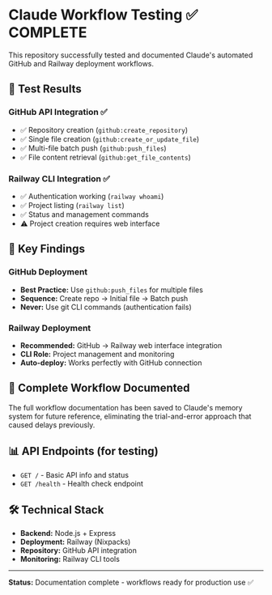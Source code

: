 # Claude Workflow Testing ✅ COMPLETE

This repository successfully tested and documented Claude's automated GitHub and Railway deployment workflows.

## 🎯 Test Results

### GitHub API Integration ✅
- ✅ Repository creation (`github:create_repository`)
- ✅ Single file creation (`github:create_or_update_file`) 
- ✅ Multi-file batch push (`github:push_files`)
- ✅ File content retrieval (`github:get_file_contents`)

### Railway CLI Integration ✅
- ✅ Authentication working (`railway whoami`)
- ✅ Project listing (`railway list`)
- ✅ Status and management commands
- ⚠️ Project creation requires web interface

## 📝 Key Findings

### GitHub Deployment
- **Best Practice:** Use `github:push_files` for multiple files
- **Sequence:** Create repo → Initial file → Batch push
- **Never:** Use git CLI commands (authentication fails)

### Railway Deployment  
- **Recommended:** GitHub → Railway web interface integration
- **CLI Role:** Project management and monitoring
- **Auto-deploy:** Works perfectly with GitHub connection

## 🚀 Complete Workflow Documented

The full workflow documentation has been saved to Claude's memory system for future reference, eliminating the trial-and-error approach that caused delays previously.

## 📊 API Endpoints (for testing)

- `GET /` - Basic API info and status
- `GET /health` - Health check endpoint

## 🛠 Technical Stack

- **Backend:** Node.js + Express
- **Deployment:** Railway (Nixpacks)
- **Repository:** GitHub API integration
- **Monitoring:** Railway CLI tools

---

**Status:** Documentation complete - workflows ready for production use ✅
